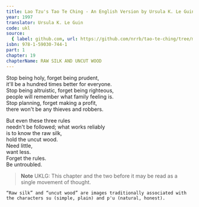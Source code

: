 ```yaml
---
title: Lao Tzu's Tao Te Ching - An English Version by Ursula K. Le Guin
year: 1997
translator: Ursula K. Le Guin
code: ukl
source:
  { label: github.com, url: https://github.com/nrrb/tao-te-ching/tree/master }
isbn: 978-1-59030-744-1
part: 1
chapter: 19
chapterName: RAW SILK AND UNCUT WOOD
---
```


Stop being holy, forget being prudent,  
it'll be a hundred times better for everyone.  
Stop being altruistic, forget being righteous,  
people will remember what family feeling is.  
Stop planning, forget making a profit,  
there won't be any thieves and robbers.

But even these three rules  
needn't be followed; what works reliably  
is to know the raw silk,  
hold the uncut wood.  
Need little,  
want less.  
Forget the rules.  
Be untroubled.

> **Note** UKLG: This chapter and the two before it may be read as a single movement of thought.

    “Raw silk” and “uncut wood” are images traditionally associated with the characters su (simple, plain) and p'u (natural, honest).
